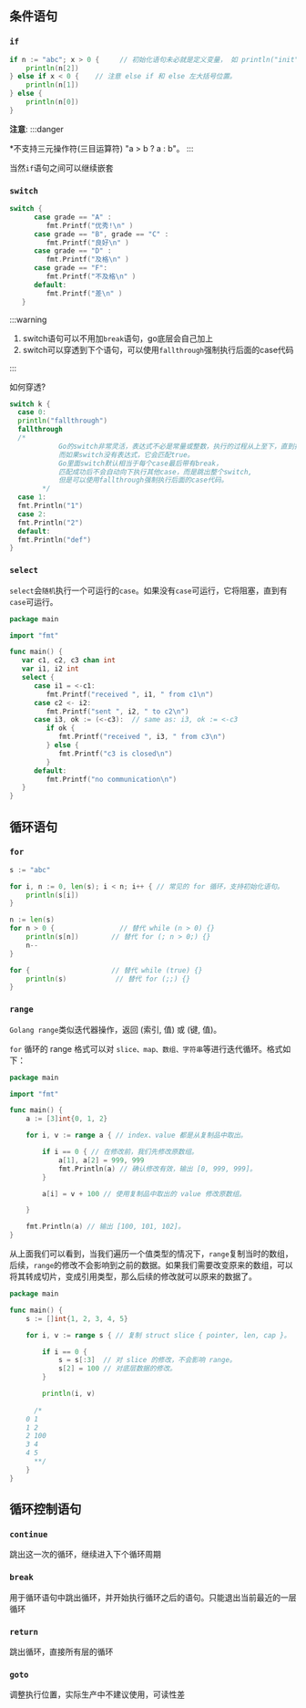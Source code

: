 ## 条件语句

### `if`

```go
if n := "abc"; x > 0 {     // 初始化语句未必就是定义变量， 如 println("init") 也是可以的。
    println(n[2])
} else if x < 0 {    // 注意 else if 和 else 左大括号位置。
    println(n[1])
} else {
    println(n[0])
}
```
**注意**:
:::danger

  *不支持三元操作符(三目运算符) "a > b ? a : b"。
:::

当然`if`语句之间可以继续嵌套

### `switch`

```go
switch {
      case grade == "A" :
         fmt.Printf("优秀!\n" )     
      case grade == "B", grade == "C" :
         fmt.Printf("良好\n" )      
      case grade == "D" :
         fmt.Printf("及格\n" )      
      case grade == "F":
         fmt.Printf("不及格\n" )
      default:
         fmt.Printf("差\n" )
   }

```

:::warning

1. switch语句可以不用加`break`语句，go底层会自己加上
2. switch可以穿透到下个语句，可以使用`fallthrough`强制执行后面的case代码

:::

如何穿透?

```go
switch k {
  case 0:
  println("fallthrough")
  fallthrough
  /*
            Go的switch非常灵活，表达式不必是常量或整数，执行的过程从上至下，直到找到匹配项；
            而如果switch没有表达式，它会匹配true。
            Go里面switch默认相当于每个case最后带有break，
            匹配成功后不会自动向下执行其他case，而是跳出整个switch,
            但是可以使用fallthrough强制执行后面的case代码。
        */
  case 1:
  fmt.Println("1")
  case 2:
  fmt.Println("2")
  default:
  fmt.Println("def")
}
```

### `select`

`select`会`随机`执行一个可运行的`case`。如果没有`case`可运行，它将阻塞，直到有`case`可运行。

```go
package main

import "fmt"

func main() {
   var c1, c2, c3 chan int
   var i1, i2 int
   select {
      case i1 = <-c1:
         fmt.Printf("received ", i1, " from c1\n")
      case c2 <- i2:
         fmt.Printf("sent ", i2, " to c2\n")
      case i3, ok := (<-c3):  // same as: i3, ok := <-c3
         if ok {
            fmt.Printf("received ", i3, " from c3\n")
         } else {
            fmt.Printf("c3 is closed\n")
         }
      default:
         fmt.Printf("no communication\n")
   }    
}
```

## 循环语句

### `for`

```go
s := "abc"

for i, n := 0, len(s); i < n; i++ { // 常见的 for 循环，支持初始化语句。
    println(s[i])
}

n := len(s)
for n > 0 {                // 替代 while (n > 0) {}
    println(s[n])        // 替代 for (; n > 0;) {}
    n-- 
}

for {                    // 替代 while (true) {}
    println(s)            // 替代 for (;;) {}
}
```

### `range`

`Golang range`类似迭代器操作，返回 (索引, 值) 或 (键, 值)。

`for` 循环的 range 格式可以对 `slice、map、数组、字符串`等进行迭代循环。格式如下：

```go
package main

import "fmt"

func main() {
    a := [3]int{0, 1, 2}

    for i, v := range a { // index、value 都是从复制品中取出。

        if i == 0 { // 在修改前，我们先修改原数组。
            a[1], a[2] = 999, 999
            fmt.Println(a) // 确认修改有效，输出 [0, 999, 999]。
        }

        a[i] = v + 100 // 使用复制品中取出的 value 修改原数组。

    }

    fmt.Println(a) // 输出 [100, 101, 102]。
}

```

从上面我们可以看到，当我们遍历一个值类型的情况下，`range`复制当时的数组，后续，`range`的修改不会影响到之前的数据。如果我们需要改变原来的数组，可以将其转成切片，变成引用类型，那么后续的修改就可以原来的数据了。

```go
package main

func main() {
    s := []int{1, 2, 3, 4, 5}

    for i, v := range s { // 复制 struct slice { pointer, len, cap }。

        if i == 0 {
            s = s[:3]  // 对 slice 的修改，不会影响 range。
            s[2] = 100 // 对底层数据的修改。
        }

        println(i, v)
      
      /*
    0 1
    1 2
    2 100
    3 4
    4 5
      **/
    }
}
```

## 循环控制语句

### `continue`
跳出这一次的循环，继续进入下个循环周期

### `break`
用于循环语句中跳出循环，并开始执行循环之后的语句。只能退出当前最近的一层循环

### `return`
跳出循环，直接所有层的循环

### `goto`

调整执行位置，实际生产中不建议使用，可读性差

 

